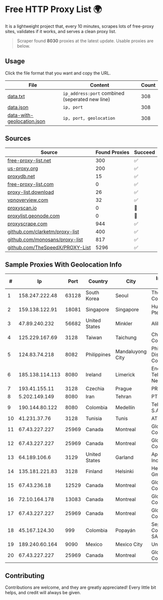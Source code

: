 
# Free HTTP Proxy List 🌍

It is a lightweight project that, every 10 minutes, scrapes lots of free-proxy sites, validates if it works, and serves a clean proxy list.


> Scraper found **8030** proxies at the latest update. Usable proxies are below.

## Usage

Click the file format that you want and copy the URL.


|File|Content|Count|
|----|-------|-----|
|[data.txt](https://raw.githubusercontent.com/themiralay/Proxy-List-World/master/data.txt)|`ip_address:port` combined (seperated new line)|308|
|[data.json](https://raw.githubusercontent.com/themiralay/Proxy-List-World/master/data.json)|`ip, port`|308|
|[data-with-geolocation.json](https://raw.githubusercontent.com/themiralay/Proxy-List-World/master/data-with-geolocation.json)|`ip, port, geolocation`|308|

## Sources

|Source|Found Proxies|Succeed|
|------|-------------|-------|
|[free-proxy-list.net](https://free-proxy-list.net)|300|✅|
|[us-proxy.org](https://www.us-proxy.org)|200|✅|
|[proxydb.net](http://proxydb.net)|15|✅|
|[free-proxy-list.com](https://free-proxy-list.com/?page=&port=&type%5B%5D=http&type%5B%5D=https&up_time=0&search=Search)|0|✅|
|[proxy-list.download](https://www.proxy-list.download/HTTP)|26|✅|
|[vpnoverview.com](https://vpnoverview.com/privacy/anonymous-browsing/free-proxy-servers)|32|✅|
|[proxyscan.io](https://www.proxyscan.io)|0|🚫|
|[proxylist.geonode.com](https://proxylist.geonode.com/api/proxy-list?limit=300&page=1&sort_by=lastChecked&sort_type=desc&protocols=http,https)|0|🚫|
|[proxyscrape.com](https://api.proxyscrape.com/v2/?request=displayproxies&protocol=http&timeout=10000&country=all&ssl=all&anonymity=all)|944|✅|
|[github.com/clarketm/proxy-list](https://raw.githubusercontent.com/clarketm/proxy-list/master/proxy-list-raw.txt)|400|✅|
|[github.com/monosans/proxy-list](https://raw.githubusercontent.com/monosans/proxy-list/main/proxies/http.txt)|817|✅|
|[github.com/TheSpeedX/PROXY-List](https://raw.githubusercontent.com/TheSpeedX/PROXY-List/master/http.txt)|5296|✅|


## Sample Proxies With Geolocation Info

|#|Ip|Port|Country|City|Internet Service Provider|
|-|--|----|-------|----|-------------------------|
|1|158.247.222.48|63128|South Korea|Seoul|The Constant Company, LLC|
|2|159.138.122.91|18081|Singapore|Singapore|Huawei International Pte. LTD|
|3|47.89.240.232|56682|United States|Minkler|Alibaba.com LLC|
|4|125.229.167.69|3128|Taiwan|Taichung|Chunghwa Telecom Co., Ltd.|
|5|124.83.74.218|8082|Philippines|Mandaluyong City|Philippine Long Distance Telephone Co.|
|6|185.138.114.113|8080|Ireland|Limerick|Enet Telecommunications Networks Limited|
|7|193.41.155.11|3128|Czechia|Prague|PRAHA12.com s.r.o.|
|8|5.202.149.149|8080|Iran|Tehran|PTS-Network|
|9|190.144.80.122|8080|Colombia|Medellín|Telmex Colombia S.A.|
|10|41.231.37.76|3128|Tunisia|Tunis|ATI - ISP|
|11|67.43.227.227|25969|Canada|Montreal|GloboTech Communications|
|12|67.43.227.227|25969|Canada|Montreal|GloboTech Communications|
|13|64.189.106.6|3129|United States|Garland|Apogee Telecom Inc.|
|14|135.181.221.83|3128|Finland|Helsinki|Hetzner Online GmbH|
|15|67.43.236.18|12529|Canada|Montreal|GloboTech Communications|
|16|72.10.164.178|13083|Canada|Montreal|GloboTech Communications|
|17|67.43.227.227|25969|Canada|Montreal|GloboTech Communications|
|18|45.167.124.30|999|Colombia|Popayán|Sepcom Comunicaciones SAS|
|19|189.240.60.164|9090|Mexico|Mexico City|Uninet S.A. de C.V.|
|20|67.43.227.227|25969|Canada|Montreal|GloboTech Communications|



## Contributing

Contributions are welcome, and they are greatly appreciated! Every
little bit helps, and credit will always be given.

